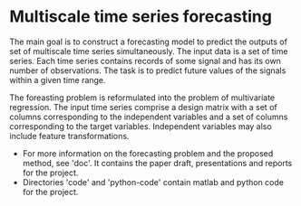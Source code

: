 # Multiscale time series forecasting

The main goal is to construct a forecasting model to predict the outputs of set of multiscale time series simultaneously.
The input data is a set of time series. Each time series contains records of some signal and has its own number of observations. The task is to predict future values of the signals within a given time range. 

The foreasting problem is reformulated into the problem of multivariate regression. The input time series comprise a design matrix with a set of columns corresponding to the independent variables and a set of columns corresponding to the target variables. Independent variables may also include feature transformations.


* For more information on the forecasting problem and the proposed method, see 'doc'. It contains the paper draft, presentations and reports for the project.
* Directories 'code' and 'python-code' contain matlab and python code for the project.